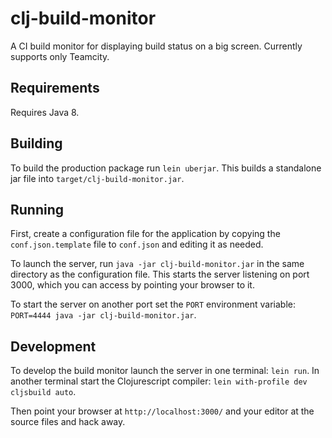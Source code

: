 # clj-build-monitor

A CI build monitor for displaying build status on a big screen. Currently supports only Teamcity.

## Requirements

Requires Java 8.

## Building

To build the production package run `lein uberjar`. This builds a standalone jar file into `target/clj-build-monitor.jar`.

## Running

First, create a configuration file for the application by copying the `conf.json.template` file to `conf.json` and editing
it as needed.

To launch the server, run `java -jar clj-build-monitor.jar` in the same directory as the configuration file. This starts 
the server listening on port 3000, which you can access by pointing your browser to it.
 
To start the server on another port set the `PORT` environment variable: `PORT=4444 java -jar clj-build-monitor.jar`.

## Development

To develop the build monitor launch the server in one terminal: `lein run`. In another terminal start the Clojurescript
compiler: `lein with-profile dev cljsbuild auto`.

Then point your browser at `http://localhost:3000/` and your editor at the source files and hack away.